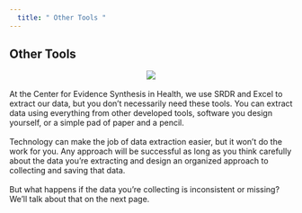 ```yaml
---
  title: " Other Tools "
---
```



##  Other Tools
<center>
<img src="{{site.baseurl}}/img/tools.jpg">
</center>
<br>
At the Center for Evidence Synthesis in Health, we use SRDR and Excel to extract our data, but you don’t necessarily need these tools. You can extract data using everything from other developed tools,  software you design yourself,  or a simple pad of paper and a pencil. 
<br><br>
Technology can make the job of data extraction easier, but it won’t do the work for you. Any approach will be successful as long as you think carefully about the data you’re extracting and design an organized approach to collecting and saving that data. 
<br><br>
But what happens if the data you’re collecting is inconsistent or missing? We’ll talk about that on the next page.
